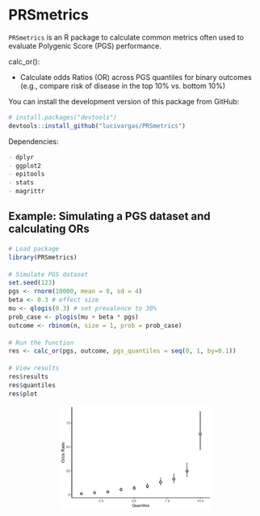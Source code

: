 # PRSmetrics

`PRSmetrics` is an R package to calculate common metrics often used to evaluate Polygenic Score (PGS) performance. 

calc_or():
  - Calculate odds Ratios (OR) across PGS quantiles for binary outcomes (e.g., compare risk of disease in the top 10% vs. bottom 10%)


You can install the development version of this package from GitHub:
```r
# install.packages("devtools")
devtools::install_github("lucivargas/PRSmetrics")
```

Dependencies:
```markdown
- dplyr
- ggplot2
- epitools
- stats
- magrittr
```

## Example: Simulating a PGS dataset and calculating ORs

```r
# Load package
library(PRSmetrics)

# Simulate PGS dataset
set.seed(123)
pgs <- rnorm(10000, mean = 0, sd = 4)
beta <- 0.3 # effect size
mu <- qlogis(0.3) # set prevalence to 30%
prob_case <- plogis(mu + beta * pgs)
outcome <- rbinom(n, size = 1, prob = prob_case)

# Run the function
res <- calc_or(pgs, outcome, pgs_quantiles = seq(0, 1, by=0.1))

# View results
res$results
res$quantiles
res$plot
```

<div align="center">
  <img src="man/figures/example_calc_or_plot.png" width="60%"/>
</div>
